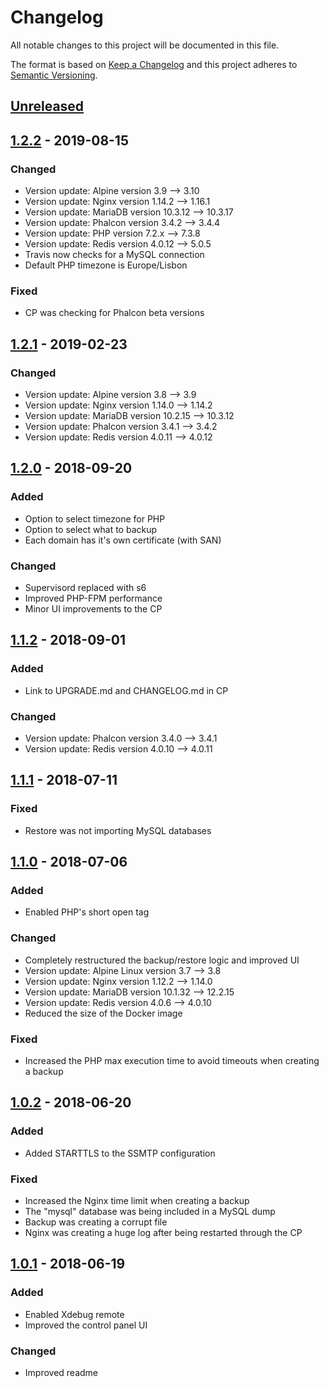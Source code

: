 # Changelog
All notable changes to this project will be documented in this file.

The format is based on [Keep a Changelog](http://keepachangelog.com/en/1.0.0/)
and this project adheres to [Semantic Versioning](http://semver.org/spec/v2.0.0.html).

## [Unreleased]

## [1.2.2] - 2019-08-15
### Changed
- Version update: Alpine version 3.9 —> 3.10
- Version update: Nginx version 1.14.2 —> 1.16.1
- Version update: MariaDB version 10.3.12 —> 10.3.17
- Version update: Phalcon version 3.4.2 —> 3.4.4
- Version update: PHP version 7.2.x —> 7.3.8
- Version update: Redis version 4.0.12 —> 5.0.5
- Travis now checks for a MySQL connection
- Default PHP timezone is Europe/Lisbon
### Fixed
- CP was checking for Phalcon beta versions

## [1.2.1] - 2019-02-23
### Changed
- Version update: Alpine version 3.8 —> 3.9
- Version update: Nginx version 1.14.0 —> 1.14.2
- Version update: MariaDB version 10.2.15 —> 10.3.12
- Version update: Phalcon version 3.4.1 —> 3.4.2
- Version update: Redis version 4.0.11 —> 4.0.12

## [1.2.0] - 2018-09-20
### Added
- Option to select timezone for PHP
- Option to select what to backup
- Each domain has it's own certificate (with SAN)
### Changed
- Supervisord replaced with s6
- Improved PHP-FPM performance
- Minor UI improvements to the CP

## [1.1.2] - 2018-09-01
### Added
- Link to UPGRADE.md and CHANGELOG.md in CP
### Changed
- Version update: Phalcon version 3.4.0 —> 3.4.1
- Version update: Redis version 4.0.10 —> 4.0.11

## [1.1.1] - 2018-07-11
### Fixed
- Restore was not importing MySQL databases

## [1.1.0] - 2018-07-06
### Added
- Enabled PHP's short open tag
### Changed
- Completely restructured the backup/restore logic and improved UI
- Version update: Alpine Linux version 3.7 —> 3.8
- Version update: Nginx version 1.12.2 —> 1.14.0
- Version update: MariaDB version 10.1.32 —> 12.2.15
- Version update: Redis version 4.0.6 —> 4.0.10
- Reduced the size of the Docker image
### Fixed
- Increased the PHP max execution time to avoid timeouts when creating a backup

## [1.0.2] - 2018-06-20
### Added
- Added STARTTLS to the SSMTP configuration
### Fixed
- Increased the Nginx time limit when creating a backup
- The "mysql" database was being included in a MySQL dump
- Backup was creating a corrupt file
- Nginx was creating a huge log after being restarted through the CP

## [1.0.1] - 2018-06-19
### Added
- Enabled Xdebug remote
- Improved the control panel UI
### Changed
- Improved readme

[Unreleased]: https://github.com/mignz/DevA2/compare/v1.2.2...HEAD
[1.2.2]: https://github.com/mignz/DevA2/compare/v1.2.1...v1.2.2
[1.2.1]: https://github.com/mignz/DevA2/compare/v1.2.0...v1.2.1
[1.2.0]: https://github.com/mignz/DevA2/compare/v1.1.2...v1.2.0
[1.1.2]: https://github.com/mignz/DevA2/compare/v1.1.1...v1.1.2
[1.1.1]: https://github.com/mignz/DevA2/compare/v1.1.0...v1.1.1
[1.1.0]: https://github.com/mignz/DevA2/compare/v1.0.2...v1.1.0
[1.0.2]: https://github.com/mignz/DevA2/compare/v1.0.1...v1.0.2
[1.0.1]: https://github.com/mignz/DevA2/compare/v1.0.0...v1.0.1
